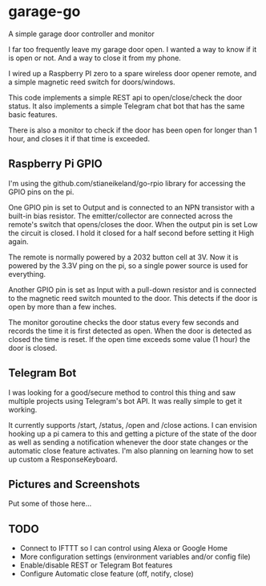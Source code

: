 # garage-go

A simple garage door controller and monitor

I far too frequently leave my garage door open.  I wanted a way to know if it is open or not.
And a way to close it from my phone.

I wired up a Raspberry PI zero to a spare wireless door opener remote, and a simple magnetic
reed switch for doors/windows.

This code implements a simple REST api to open/close/check the door status.
It also implements a simple Telegram chat bot that has the same basic features.

There is also a monitor to check if the door has been open for longer than 1 hour,
and closes it if that time is exceeded.

## Raspberry Pi GPIO
I'm using the github.com/stianeikeland/go-rpio library for accessing the GPIO pins on the pi.

One GPIO pin is set to Output and is connected to an NPN transistor with a built-in bias resistor.  The emitter/collector are connected across the remote's switch that opens/closes the door.  When the output pin is set Low the circuit is closed.  I hold it closed for a half second before setting it High again.

The remote is normally powered by a 2032 button cell at 3V.  Now it is powered by the 3.3V ping on the pi, so a single power source is used for everything.

Another GPIO pin is set as Input with a pull-down resistor and is connected to the magnetic reed switch mounted to the door.  This detects if the door is open by more than a few inches.

The monitor goroutine checks the door status every few seconds and records the time it is first detected as open.  When the door is detected as closed the time is reset.  If the open time exceeds some value (1 hour) the door is closed.

## Telegram Bot
I was looking for a good/secure method to control this thing and saw multiple projects using Telegram's bot API.  It was really simple to get it working.

It currently supports /start, /status, /open and /close actions.  I can envision hooking up a pi camera to this and getting a picture of the state of the door as well as sending a notification whenever the door state changes or the automatic close feature activates.  I'm also planning on learning how to set up custom a ResponseKeyboard.

## Pictures and Screenshots
Put some of those here...

## TODO
* Connect to IFTTT so I can control using Alexa or Google Home
* More configuration settings (environment variables and/or config file)
* Enable/disable REST or Telegram Bot features
* Configure Automatic close feature (off, notify, close)
